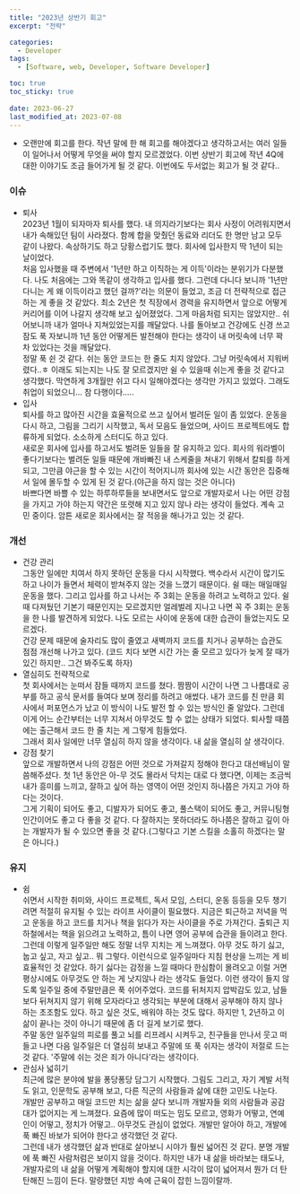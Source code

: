 ```yaml
---
title: "2023년 상반기 회고"
excerpt: "전략"

categories:
  - Developer
tags:
  - [Software, web, Developer, Software Developer]

toc: true
toc_sticky: true
 
date: 2023-06-27
last_modified_at: 2023-07-08
---
```


- 오랜만에 회고를 한다. 작년 말에 한 해 회고를 해야겠다고 생각하고서는 여러 일들이 일어나서 어떻게 무엇을 써야 할지 모르겠었다. 이번 상반기 회고에 작년 4Q에 대한 이야기도 조금 들어가게 될 것 같다. 이번에도 두서없는 회고가 될 것 같다..

### 이슈
  - 퇴사    
    2023년 1월이 되자마자 퇴사를 했다. 내 의지라기보다는 회사 사정이 어려워지면서 내가 속해있던 팀이 사라졌다. 함께 합을 맞췄던 동료와 리더도 한 명만 남고 모두 같이 나왔다. 속상하기도 하고 당황스럽기도 했다. 회사에 입사한지 딱 1년이 되는 날이었다.    
    처음 입사했을 때 주변에서 '1년만 하고 이직하는 게 이득'이라는 분위기가 다분했다. 나도 처음에는 그와 똑같이 생각하고 입사를 했다. 그런데 다니다 보니까 '1년만 다니는 게 왜 이득이라고 했던 걸까?'라는 의문이 들었고, 조금 더 전략적으로 접근하는 게 좋을 것 같았다. 최소 2년은 첫 직장에서 경력을 유지하면서 앞으로 어떻게 커리어를 이어 나갈지 생각해 보고 싶어졌었다. 그게 마음처럼 되지는 않았지만..
    쉬어보니까 내가 얼마나 지쳐있었는지를 깨달았다. 나를 돌아보고 건강에도 신경 쓰고 잠도 푹 자보니까 1년 동안 어떻게든 발전해야 한다는 생각이 내 머릿속에 너무 꽉 차 있었다는 것을 깨달았다.     
    정말 푹 쉰 것 같다. 쉬는 동안 코드는 한 줄도 치지 않았다. 그냥 머릿속에서 지워버렸다..ㅎ 이래도 되는지는 나도 잘 모르겠지만 쉴 수 있을때 쉬는게 좋을 것 같다고 생각했다. 막연하게 3개월만 쉬고 다시 일해야겠다는 생각만 가지고 있었다. 그래도 취업이 되었으니... 참 다행이다.....
  - 입사    
    퇴사를 하고 많아진 시간을 효율적으로 쓰고 싶어서 벌려둔 일이 좀 있었다. 운동을 다시 하고, 그림을 그리기 시작했고, 독서 모음도 들었으며, 사이드 프로젝트에도 합류하게 되었다. 소소하게 스터디도 하고 있다.     
    새로운 회사에 입사를 하고서도 벌려둔 일들을 잘 유지하고 있다. 회사의 워라벨이 좋다기보다는 벌려둔 일들 때문에 개바빠진 내 스케줄을 쳐내기 위해서 칼퇴를 하게 되고, 그만큼 야근을 할 수 있는 시간이 적어지니까 회사에 있는 시간 동안은 집중해서 일에 몰두할 수 있게 된 것 같다.(야근을 하지 않는 것은 아니다)    
    바쁘다면 바쁠 수 있는 하루하루들을 보내면서도 앞으로 개발자로서 나는 어떤 강점을 가지고 가야 하는지 약간은 또렷해 지고 있지 않나 라는 생각이 들었다. 계속 고민 중이다.
    암튼 새로운 회사에서는 잘 적응을 해나가고 있는 것 같다.

### 개선
  - 건강 관리    
    그동안 일에만 치여서 하지 못하던 운동을 다시 시작했다. 백수라서 시간이 많기도 하고 나이가 들면서 체력이 받쳐주지 않는 것을 느꼈기 때문이다. 쉴 때는 매일매일 운동을 했다. 그리고 입사를 하고 나서는 주 3회는 운동을 하려고 노력하고 있다. 쉴 때 다져뒀던 기본기 때문인지는 모르겠지만 얼레벌레 지나고 나면 꼭 주 3회는 운동을 한 나를 발견하게 되었다. 나도 모르는 사이에 운동에 대한 습관이 들었는지도 모르겠다.    
    건강 문제 때문에 술자리도 많이 줄였고 새벽까지 코드를 치거나 공부하는 습관도 점점 개선해 나가고 있다. (코드 치다 보면 시간 가는 줄 모르고 있다가 늦게 잘 때가 있긴 하지만.. 그건 봐주도록 하자)    
  - 열심히도 전략적으로     
    첫 회사에서는 눈떠서 잠들 때까지 코드를 쳤다. 짬짬이 시간이 나면 그 나름대로 공부를 하고 공식 문서를 들여다 보며 정리를 하려고 애썼다. 내가 코드를 친 만큼 회사에서 퍼포먼스가 났고 이 방식이 나도 발전 할 수 있는 방식인 줄 알았다. 그런데 이게 어느 순간부터는 너무 지쳐서 아무것도 할 수 없는 상태가 되었다. 퇴사할 때쯤에는 출근해서 코드 한 줄 치는 게 그렇게 힘들었다.     
    그래서 회사 일에만 너무 열심히 하지 않을 생각이다. 내 삶을 열심히 살 생각이다.
  - 강점 찾기    
    앞으로 개발하면서 나의 강점은 어떤 것으로 가져갈지 정해야 한다고 대선배님이 말씀해주셨다. 첫 1년 동안은 아-무 것도 몰라서 닥치는 대로 다 했다면, 이제는 조금씩 내가 흥미를 느끼고, 잘하고 싶어 하는 영역이 어떤 것인지 하나쯤은 가지고 가야 하다는 것이다.    
    그게 기획이 되어도 좋고, 디발자가 되어도 좋고, 풀스택이 되어도 좋고, 커뮤니팅형 인간이어도 좋고 다 좋을 것 같다. 다 잘하지는 못하더라도 하나쯤은 잘하고 깊이 아는 개발자가 될 수 있으면 좋을 것 같다.(그렇다고 기본 스킬을 소홀히 하겠다는 말은 아니다.)

### 유지
  - 쉼     
    쉬면서 시작한 취미와, 사이드 프로젝트, 독서 모임, 스터디, 운동 등등을 모두 챙기려면 적절히 유지될 수 있는 라이프 사이클이 필요했다. 지금은 퇴근하고 저녁을 먹고 운동을 하고 코드를 치거나 책을 읽다가 자는 사이클을 주로 가져간다. 출퇴근 지하철에서는 책을 읽으려고 노력하고, 틈이 나면 영어 공부에 습관을 들이려고 한다.     
    그런데 이렇게 일주일만 해도 정말 너무 지치는 게 느껴졌다. 아무 것도 하기 싫고, 눕고 싶고, 자고 싶고.. 뭐 그렇다. 이런식으로 일주일마다 지침 현상을 느끼는 게 비효율적인 것 같았다. 하기 싫다는 감정을 느낄 때마다 한심함이 몰려오고 이럴 거면 평상시에도 아무것도 안 하는 게 낫지않나 라는 생각도 들었다. 이런 생각이 들지 않도록 일주일 중에 주말만큼은 푹 쉬어주었다. 코드를 뒤처지지 압박감도 있고, 남들보다 뒤쳐지지 않기 위해 모자라다고 생각되는 부분에 대해서 공부해야 하지 않나 하는 초조함도 있다. 하고 싶은 것도, 배워야 하는 것도 많다. 하지만 1, 2년하고 이 삶이 끝나는 것이 아니기 때문에 좀 더 길게 보기로 했다.     
    주말 동안 일주일의 피로를 풀고 뇌를 리프레시 시켜두고, 친구들을 만나서 웃고 떠들고 나면 다음 일주일은 더 열심히 보내고 주말에 또 푹 쉬자는 생각이 저절로 드는 것 같다. '주말에 쉬는 것은 죄가 아니다'라는 생각이다.
  - 관심사 넓히기     
    최근에 많은 분야에 발을 퐁당퐁당 담그기 시작했다. 그림도 그리고, 자기 계발 서적도 읽고, 인문학도 공부해 보고, 다른 직군의 사람들과 삶에 대한 고민도 나눈다.     
    개발만 공부하고 매일 코드만 치는 삶을 살다 보니까 개발자들 외의 사람들과 공감대가 없어지는 게 느껴졌다. 요즘에 많이 떠도는 밈도 모르고, 영화가 어떻고, 연예인이 어떻고, 정치가 어떻고.. 아무것도 관심이 없었다. 개발만 알아야 하고, 개발에 푹 빠진 바보가 되어야 한다고 생각했던 것 같다.    
    그런데 내가 생각했던 삶과 반대로 살아보니 시야가 훨씬 넓어진 것 같다. 분명 개발에 푹 빠진 사람처럼은 보이지 않을 것이다. 하지만 내가 내 삶을 바라보는 태도나, 개발자로의 내 삶을 어떻게 계획해야 할지에 대한 시각이 많이 넓어져서 뭔가 더 탄탄해진 느낌이 든다. 말랑했던 지방 속에 근육이 잡힌 느낌이랄까.
    
    

